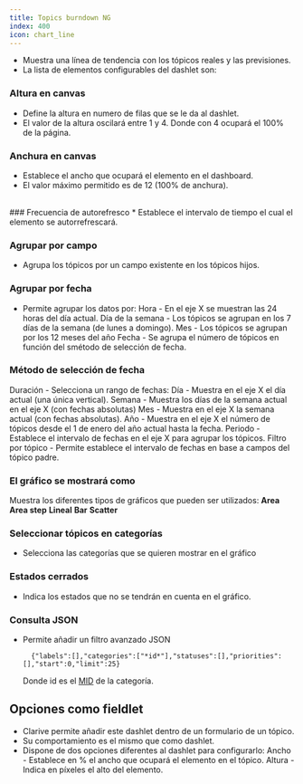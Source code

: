 ```yaml
---
title: Topics burndown NG
index: 400
icon: chart_line
---
```

* Muestra una línea de tendencia con los tópicos reales y las previsiones.
* La lista de elementos configurables del dashlet son:

### Altura en canvas
* Define la altura en numero de filas que se le da al dashlet.
* El valor de la altura oscilará entre 1 y 4. Donde con 4 ocupará el 100% de la página.

### Anchura en canvas
* Establece el ancho que ocupará el elemento en el dashboard.
* El valor máximo permitido es de 12 (100% de anchura).

<br/>
### Frecuencia de autorefresco
* Establece el intervalo de tiempo el cual el elemento se autorrefrescará.

### Agrupar por campo
* Agrupa los tópicos por un campo existente en los tópicos hijos.

### Agrupar por fecha
* Permite agrupar los datos por:
    Hora - En el eje X se muestran las 24 horas del día actual.
    Día de la semana - Los tópicos se agrupan en los 7 días de la semana (de lunes a domingo).
    Mes - Los tópicos se agrupan por los 12 meses del año
    Fecha - Se agrupa el número de tópicos en función del smétodo de selección de fecha.

### Método de selección de fecha

Duración - Selecciona un rango de fechas:
    Día - Muestra en el eje X el día actual (una única vertical).
    Semana - Muestra los días de la semana actual en el eje X (con fechas absolutas)
    Mes - Muestra en el eje X la semana actual (con fechas absolutas).
    Año - Muestra en el eje X el número de tópicos desde el 1 de enero del año actual hasta la fecha.
    Periodo - Establece el intervalo de fechas en el eje X para agrupar los tópicos.
    Filtro por tópico - Permite establece el intervalo de fechas en base a campos del tópico padre.

### El gráfico se mostrará como
Muestra los diferentes tipos de gráficos que pueden ser utilizados:
    **Area**
    **Area step**
    **Lineal**
    **Bar**
    **Scatter**

### Seleccionar tópicos en categorías
* Selecciona las categorías que se quieren mostrar en el gráfico

### Estados cerrados
* Indica los estados que no se tendrán en cuenta en el gráfico.

### Consulta JSON
* Permite añadir un filtro avanzado JSON

        {"labels":[],"categories":["*id*"],"statuses":[],"priorities":[],"start":0,"limit":25} 


    Donde id es el [MID](concepts/mid) de la categoría.


## Opciones como fieldlet
* Clarive permite añadir este dashlet dentro de un formulario de un tópico.
* Su comportamiento es el mismo que como dashlet.
* Dispone de dos opciones diferentes al dashlet para configurarlo:
    Ancho - Establece en % el ancho que ocupará el elemento en el tópico.
    Altura - Indica en píxeles el alto del elemento.
